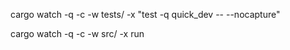 cargo watch -q -c -w tests/ -x "test -q quick_dev -- --nocapture"

cargo watch -q -c -w src/ -x run

